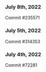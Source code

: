 ### July 8th, 2022

Commit #235571

### July 5th, 2022

Commit #314353


### July 4th, 2022

Commit #72281
